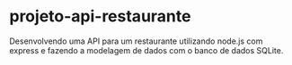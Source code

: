 # projeto-api-restaurante
 Desenvolvendo uma API para um restaurante utilizando node.js com express e fazendo a modelagem de dados com o banco de dados SQLite.
